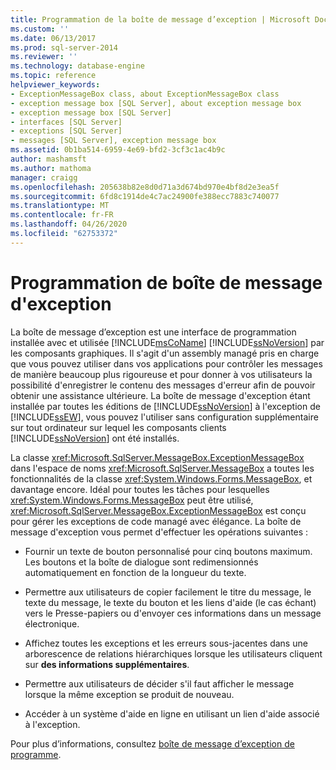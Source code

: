```yaml
---
title: Programmation de la boîte de message d’exception | Microsoft Docs
ms.custom: ''
ms.date: 06/13/2017
ms.prod: sql-server-2014
ms.reviewer: ''
ms.technology: database-engine
ms.topic: reference
helpviewer_keywords:
- ExceptionMessageBox class, about ExceptionMessageBox class
- exception message box [SQL Server], about exception message box
- exception message box [SQL Server]
- interfaces [SQL Server]
- exceptions [SQL Server]
- messages [SQL Server], exception message box
ms.assetid: 0b1ba514-6959-4e69-bfd2-3cf3c1ac4b9c
author: mashamsft
ms.author: mathoma
manager: craigg
ms.openlocfilehash: 205638b82e8d0d71a3d674bd970e4bf8d2e3ea5f
ms.sourcegitcommit: 6fd8c1914de4c7ac24900fe388ecc7883c740077
ms.translationtype: MT
ms.contentlocale: fr-FR
ms.lasthandoff: 04/26/2020
ms.locfileid: "62753372"
---
```

# <a name="exception-message-box-programming"></a>Programmation de boîte de message d'exception
  La boîte de message d’exception est une interface de programmation installée avec et utilisée [!INCLUDE[msCoName](../../includes/msconame-md.md)] [!INCLUDE[ssNoVersion](../../includes/ssnoversion-md.md)] par les composants graphiques. Il s'agit d'un assembly managé pris en charge que vous pouvez utiliser dans vos applications pour contrôler les messages de manière beaucoup plus rigoureuse et pour donner à vos utilisateurs la possibilité d'enregistrer le contenu des messages d'erreur afin de pouvoir obtenir une assistance ultérieure. La boîte de message d'exception étant installée par toutes les éditions de [!INCLUDE[ssNoVersion](../../includes/ssnoversion-md.md)] à l'exception de [!INCLUDE[ssEW](../../includes/ssew-md.md)], vous pouvez l'utiliser sans configuration supplémentaire sur tout ordinateur sur lequel les composants clients [!INCLUDE[ssNoVersion](../../includes/ssnoversion-md.md)] ont été installés.  
  
 La classe <xref:Microsoft.SqlServer.MessageBox.ExceptionMessageBox> dans l'espace de noms <xref:Microsoft.SqlServer.MessageBox> a toutes les fonctionnalités de la classe <xref:System.Windows.Forms.MessageBox>, et davantage encore. Idéal pour toutes les tâches pour lesquelles <xref:System.Windows.Forms.MessageBox> peut être utilisé, <xref:Microsoft.SqlServer.MessageBox.ExceptionMessageBox> est conçu pour gérer les exceptions de code managé avec élégance. La boîte de message d'exception vous permet d'effectuer les opérations suivantes :  
  
-   Fournir un texte de bouton personnalisé pour cinq boutons maximum. Les boutons et la boîte de dialogue sont redimensionnés automatiquement en fonction de la longueur du texte.  
  
-   Permettre aux utilisateurs de copier facilement le titre du message, le texte du message, le texte du bouton et les liens d'aide (le cas échant) vers le Presse-papiers ou d'envoyer ces informations dans un message électronique.  
  
-   Affichez toutes les exceptions et les erreurs sous-jacentes dans une arborescence de relations hiérarchiques lorsque les utilisateurs cliquent sur **des informations supplémentaires**.  
  
-   Permettre aux utilisateurs de décider s'il faut afficher le message lorsque la même exception se produit de nouveau.  
  
-   Accéder à un système d'aide en ligne en utilisant un lien d'aide associé à l'exception.  
  
 Pour plus d’informations, consultez [boîte de message d’exception de programme](../../../2014/database-engine/dev-guide/program-exception-message-box.md).  
  
  

